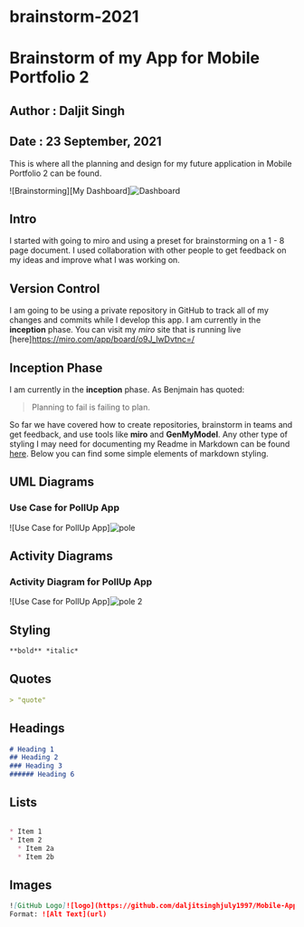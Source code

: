 # brainstorm-2021
# Brainstorm of my App for Mobile Portfolio 2
## Author : Daljit Singh
## Date : 23 September, 2021

This is where all the planning and design for my future application in Mobile Portfolio 2 can be found. 


![Brainstorming][My Dashboard]![Dashboard](https://user-images.githubusercontent.com/53211525/134613373-3dcf6426-1204-4627-b950-b69ebbf1753c.png)


## Intro
I started with going to miro and using a preset for brainstorming on a 1 - 8 page document. I used collaboration with other people to get feedback on my ideas and improve what I was working on. 

## Version Control
I am going to be using a private repository in GitHub to track all of my changes and commits while I develop this app. I am currently in the **inception** phase. You can visit my *miro* site that is running live [here]https://miro.com/app/board/o9J_lwDvtnc=/ 

## Inception Phase
I am currently in the **inception** phase. As Benjmain has quoted:
> Planning to fail is failing to plan.


So far we have covered how to create repositories, brainstorm in teams and get feedback, and use tools like **miro** and **GenMyModel**. Any other type of styling I may need for documenting my Readme in Markdown can be found [here](https://guides.github.com/features/mastering-markdown/_). Below you can find some simple elements of markdown styling. 

## UML Diagrams

### Use Case for PollUp App
![Use Case for PollUp App]![pole](https://user-images.githubusercontent.com/53211525/134612228-53fe55c7-2e43-42e3-a35d-5f7c798ea41e.png)



## Activity Diagrams

### Activity Diagram for PollUp App
![Use Case for PollUp App]![pole 2](https://user-images.githubusercontent.com/53211525/134612248-fd92136c-4530-4bea-862a-9c1034b48c1a.png)




## Styling
```markdown
**bold** *italic* 
  ```
## Quotes
```markdown
> "quote"
  ```
## Headings
```markdown
# Heading 1
## Heading 2
### Heading 3
###### Heading 6
  ```

## Lists
```markdown

* Item 1
* Item 2
  * Item 2a
  * Item 2b
  ```

## Images
```markdown
![GitHub Logo]![logo](https://github.com/daljitsinghjuly1997/Mobile-App-Portfolio/blob/main/images/Logo.jpg)
Format: ![Alt Text](url)
```
